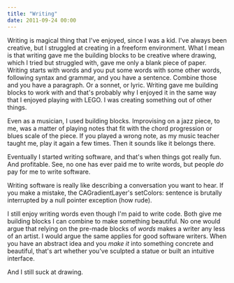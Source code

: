 ```yaml
---
title: "Writing"
date: 2011-09-24 00:00
---
```


<import><p>Writing is magical thing that I've enjoyed, since I was a kid. I've always been creative, but I struggled at creating in a freeform environment. What I mean is that writing gave me the building blocks to be creative where drawing, which I tried but struggled with, gave me only a blank piece of paper.
Writing starts with words and you put some words with some other words, following syntax and grammar, and you have a sentence. Combine those and you have a paragraph. Or a sonnet, or lyric. Writing gave me building blocks to work with and that's probably why I enjoyed it in the same way that I enjoyed playing with LEGO. I was creating something out of other things.</p>
<p>Even as a musician, I used building blocks. Improvising on a jazz piece, to me, was a matter of playing notes that fit with the chord progression or blues scale of the piece. If you played a wrong note, as my music teacher taught me, play it again a few times. Then it sounds like it belongs there.</p>
<p>Eventually I started writing software, and that's when things got really fun. And profitable. See, no one has ever paid me to write words, but people <em>do</em> pay for me to write software.</p>
<p>Writing software is really like describing a conversation you want to hear. If you make a mistake, the CAGradientLayer's setColors: sentence is brutally interrupted by a null pointer exception (how rude).</p>
<p>I still enjoy writing words even though I'm paid to write code. Both give me building blocks I can combine to make something beautiful. No one would argue that relying on the pre-made blocks of <em>words</em> makes a writer any less of an artist. I would argue the same applies for good software writers. When you have an abstract idea and you <em>make it</em> into something concrete and beautiful, that's art whether you've sculpted a statue or built an intuitive interface.</p>
<p>And I still suck at drawing.</p></import>

<!-- more -->

